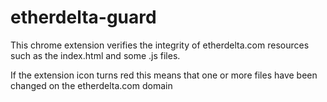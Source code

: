 # etherdelta-guard

This chrome extension verifies the integrity of etherdelta.com resources such as the index.html and some .js files.

If the extension icon turns red this means that one or more files have been changed on the etherdelta.com domain